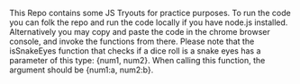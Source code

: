 This Repo contains some JS Tryouts for practice purposes.
To run the code you can folk the repo and run the code locally if you have node.js installed.
Alternatively you may copy and paste the code in the chrome browser console, and invoke the functions from there.
Please note that the isSnakeEyes function that checks if a dice roll is a snake eyes has a parameter of this type: {num1, num2}. When calling this function, the argument should be {num1:a, num2:b}.
